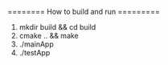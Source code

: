 ======== How to build and run =========
1. mkdir build && cd build
2. cmake .. && make
3. ./mainApp
4. ./testApp
